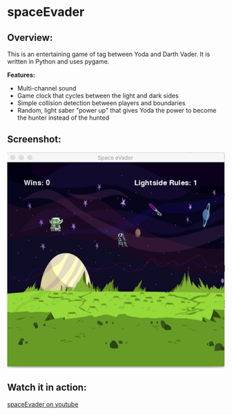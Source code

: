 # spaceEvader


## Overview:
This is an entertaining game of tag between Yoda and Darth Vader.  It is written in Python and uses pygame.


**Features:**
* Multi-channel sound
* Game clock that cycles between the light and dark sides
* Simple collision detection between players and boundaries
* Random, light saber "power up" that gives Yoda the power to become the hunter instead of the hunted

## Screenshot:
![Typical](/images/spaceEvader.png)

## Watch it in action:
[spaceEvader on youtube](https://www.youtube.com/watch?v=4AinK77hhKg)
